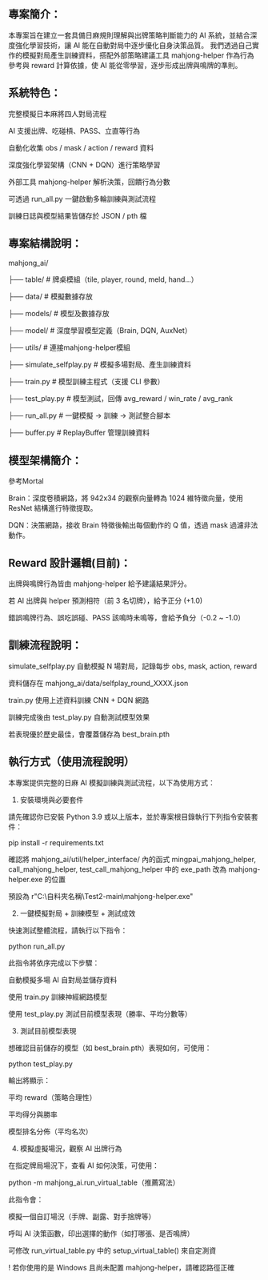 ## 專案簡介：

  本專案旨在建立一套具備日麻規則理解與出牌策略判斷能力的 AI 系統，並結合深度強化學習技術，讓 AI 能在自動對局中逐步優化自身決策品質。
  我們透過自己實作的模擬對局產生訓練資料，搭配外部策略建議工具 mahjong-helper 作為行為參考與 reward 計算依據，使 AI 能從零學習，逐步形成出牌與鳴牌的準則。
  
## 系統特色：

  完整模擬日本麻將四人對局流程
  
  AI 支援出牌、吃碰槓、PASS、立直等行為
  
  自動化收集 obs / mask / action / reward 資料
  
  深度強化學習架構（CNN + DQN）進行策略學習
  
  外部工具 mahjong-helper 解析決策，回饋行為分數
  
  可透過 run_all.py 一鍵啟動多輪訓練與測試流程
  
  訓練日誌與模型結果皆儲存於 JSON / pth 檔
  

## 專案結構說明：

mahjong_ai/

├── table/                 # 牌桌模組（tile, player, round, meld, hand...）

├── data/                  # 模擬數據存放

├── models/                # 模型及數據存放

├── model/                 # 深度學習模型定義（Brain, DQN, AuxNet）

├── utils/                 # 連接mahjong-helper模組

├── simulate_selfplay.py   # 模擬多場對局、產生訓練資料

├── train.py               # 模型訓練主程式（支援 CLI 參數）

├── test_play.py           # 模型測試，回傳 avg_reward / win_rate / avg_rank

├── run_all.py             # 一鍵模擬 → 訓練 → 測試整合腳本

├── buffer.py              # ReplayBuffer 管理訓練資料


## 模型架構簡介：

  參考Mortal
  
  Brain：深度卷積網路，將 942x34 的觀察向量轉為 1024 維特徵向量，使用 ResNet 結構進行特徵提取。
  
  DQN：決策網路，接收 Brain 特徵後輸出每個動作的 Q 值，透過 mask 過濾非法動作。


## Reward 設計邏輯(目前)：

  出牌與鳴牌行為皆由 mahjong-helper 給予建議結果評分。
  
  若 AI 出牌與 helper 預測相符（前 3 名切牌），給予正分 (+1.0)
  
  錯誤鳴牌行為、誤吃誤碰、PASS 該鳴時未鳴等，會給予負分（-0.2 ~ -1.0）
  

## 訓練流程說明：

  simulate_selfplay.py 自動模擬 N 場對局，記錄每步 obs, mask, action, reward
  
  資料儲存在 mahjong_ai/data/selfplay_round_XXXX.json
  
  train.py 使用上述資料訓練 CNN + DQN 網路
  
  訓練完成後由 test_play.py 自動測試模型效果
  
  若表現優於歷史最佳，會覆蓋儲存為 best_brain.pth
  

## 執行方式（使用流程說明）
  本專案提供完整的日麻 AI 模擬訓練與測試流程，以下為使用方式：
  
  1. 安裝環境與必要套件

  請先確認你已安裝 Python 3.9 或以上版本，並於專案根目錄執行下列指令安裝套件：
  
  pip install -r requirements.txt

  確認將 mahjong_ai/util/helper_interface/ 內的函式 mingpai_mahjong_helper, call_mahjong_helper, test_call_mahjong_helper 中的 exe_path 改為 mahjong-helper.exe 的位置

  預設為 r"C:\自料夾名稱\Test2-main\mahjong-helper.exe"
  
  2. 一鍵模擬對局 + 訓練模型 + 測試成效

  快速測試整體流程，請執行以下指令：

  python run_all.py
  
  此指令將依序完成以下步驟：
  
  自動模擬多場 AI 自對局並儲存資料
  
  使用 train.py 訓練神經網路模型
  
  使用 test_play.py 測試目前模型表現（勝率、平均分數等）
  
  
  3. 測試目前模型表現

  想確認目前儲存的模型（如 best_brain.pth）表現如何，可使用：
  
  python test_play.py

  輸出將顯示：

  平均 reward（策略合理性）
  
  平均得分與勝率
  
  模型排名分佈（平均名次）
  
  
  4. 模擬虛擬場況，觀察 AI 出牌行為

  在指定牌局場況下，查看 AI 如何決策，可使用：
  
  python -m mahjong_ai.run_virtual_table（推薦寫法）
  
  此指令會：
  
  模擬一個自訂場況（手牌、副露、對手捨牌等）

  呼叫 AI 決策函數，印出選擇的動作（如打哪張、是否鳴牌）
  
  可修改 run_virtual_table.py 中的 setup_virtual_table() 來自定測資

  
  ! 若你使用的是 Windows 且尚未配置 mahjong-helper，請確認路徑正確
